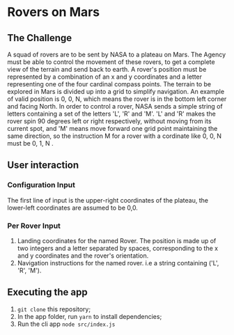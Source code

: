 # Rovers on Mars

## The Challenge
A squad of rovers are to be sent by NASA to a plateau on Mars. The Agency must be able to control the movement of these rovers, to get a complete view of the terrain and send back to earth. A rover's position must be represented by a combination of an x and y coordinates and a letter representing one of the four cardinal compass points. The terrain to be explored in Mars is divided up into a grid to simplify navigation. An example of valid position is 0, 0, N, which means the rover is in the bottom left corner and facing North. In order to control a rover, NASA sends a simple string of letters containing a set of the letters 'L', 'R' and 'M'. 'L' and 'R' makes the rover spin 90 degrees left or right respectively, without moving from its current spot, and 'M' means move forward one grid point maintaining the same direction, so the instruction M for a rover with a cordinate like 0, 0, N must be 0, 1, N .

## User interaction

### Configuration Input
The first line of input is the upper-right coordinates of the plateau, the lower-left coordinates are assumed to be 0,0.

### Per Rover Input
1. Landing coordinates for the named Rover. The position is made up of two integers and a letter separated by spaces, corresponding to the x and y coordinates and the rover's orientation. 
2. Navigation instructions for the named rover. i.e a string containing ('L', 'R', 'M').

## Executing the app

1. `git clone` this repository;
2. In the app folder, run `yarn` to install dependencies;
3. Run the cli app `node src/index.js`